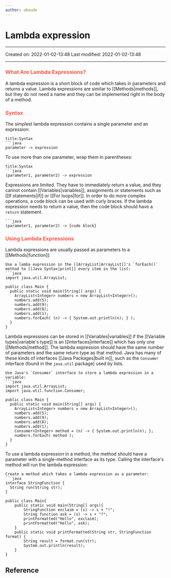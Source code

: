 ```yaml
---
author: aboude
---
```


# Lambda expression
___

Created on: 2022-01-02-13:48
Last modified: 2022-01-02-13:48

___

### <span style="color: #ff5545;text-transform: capitalize;">what are lambda expressions?</span>
A lambda expression is a short block of code which takes in parameters and returns a value. Lambda expressions are similar to [[Methods|methods]], but they do not need a name and they can be implemented right in the body of a method.

### <span style="color: #ff5545;text-transform: capitalize;">Syntax</span>
The simplest lambda expression contains a single parameter and an expression:
```ad-example
title:Syntax
```java
parameter -> expression
```
To use more than one parameter, wrap them in parentheses:
```ad-example
title:Syntax
```java
(parameter1, parameter2) -> expression
```

Expressions are limited. They have to immediately return a value, and they cannot contain [[Variables|variables]], assignments or statements such as [[If statements|if]] or [[For loops|for]]. In order to do more complex operations, a code block can be used with curly braces. If the lambda expression needs to return a value, then the code block should have a `return` statement.
```ad-example
```java
(parameter1, parameter2) -> {code block}
```

### <span style="color: #ff5545;text-transform: capitalize;">Using lambda expressions</span>
Lambda expressions are usually passed as parameters to a [[Methods|function]]:
```ad-example
Use a lamba expression in the [[ArrayList|ArrayList]]'s `forEach()` method to [[Java Syntax|print]] every item in the list:
```java
import java.util.ArrayList;

public class Main {
  public static void main(String[] args) {
    ArrayList<Integer> numbers = new ArrayList<Integer>();
    numbers.add(5);
    numbers.add(9);
    numbers.add(8);
    numbers.add(1);
    numbers.forEach( (n) -> { System.out.println(n); } );
  }
}
```

Lambda expressions can be stored in [[Variables|variables]] if the [[Variable types|variable's type]] is an [[Interfaces|interface]] which has only one [[Methods|method]]. The lambda expression should have the same number of parameters and the same return type as that method. Java has many of these kinds of interfaces [[Java Packages|built in]], such as the `Consumer` interface (found in the `java.util` package) used by lists.

```ad-example
Use Java's `Consumer` interface to store a lambda expression in a variable:
```java
import java.util.ArrayList;
import java.util.function.Consumer;

public class Main {
  public static void main(String[] args) {
    ArrayList<Integer> numbers = new ArrayList<Integer>();
    numbers.add(5);
    numbers.add(9);
    numbers.add(8);
    numbers.add(1);
    Consumer<Integer> method = (n) -> { System.out.println(n); };
    numbers.forEach( method );
  }
}
```

To use a lambda expression in a method, the method should have a parameter with a single-method interface as its type. Calling the interface's method will run the lambda expression:

```ad-example
Create a method which takes a lambda expression as a parameter:
```java
interface StringFunction {
  String run(String str);
}

public class Main{
	public static void main(String[] args){
		StringFunction exclaim = (s) -> s + "!";
		String function ask = (s) -> s + "?";
		printFormatted("Hello", exclaim);
		printFormatted("Hello", ask);
	}
	public static void printFormatted(String str, StringFunction format) {
    	String result = format.run(str);
    	System.out.println(result);
	}
}
```

## Reference